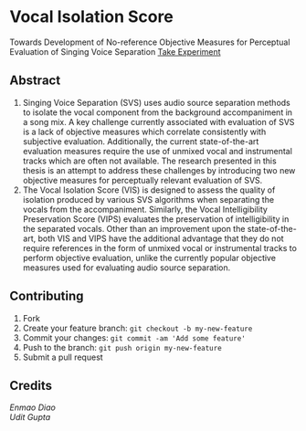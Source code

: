# Vocal Isolation Score

Towards Development of No-reference Objective Measures for Perceptual Evaluation of Singing Voice Separation
[Take Experiment](http://dem123456789.github.io/beaqlejsDEM/demo/mushra)
## Abstract

1. Singing Voice Separation (SVS) uses audio source separation methods to isolate the vocal component from the background accompaniment in a song mix. A key challenge currently associated with evaluation of SVS is a lack of objective measures which correlate consistently with subjective evaluation. Additionally, the current state-of-the-art evaluation measures require the use of unmixed vocal and instrumental tracks which are often not available. The research presented in this thesis is an attempt to address these challenges by introducing two new objective measures for perceptually relevant evaluation of SVS.    
2. The Vocal Isolation Score (VIS) is designed to assess the quality of isolation produced by various SVS algorithms when separating the vocals from the accompaniment. Similarly, the Vocal Intelligibility Preservation Score (VIPS) evaluates the preservation of intelligibility in the separated vocals. Other than an improvement upon the state-of-the-art, both VIS and VIPS have the additional advantage that they do not require references in the form of unmixed vocal or instrumental tracks to perform objective evaluation, unlike the currently popular objective measures used for evaluating audio source separation.

## Contributing

1. Fork
2. Create your feature branch: `git checkout -b my-new-feature`
3. Commit your changes: `git commit -am 'Add some feature'`
4. Push to the branch: `git push origin my-new-feature`
5. Submit a pull request



## Credits

*Enmao Diao  
Udit Gupta*

